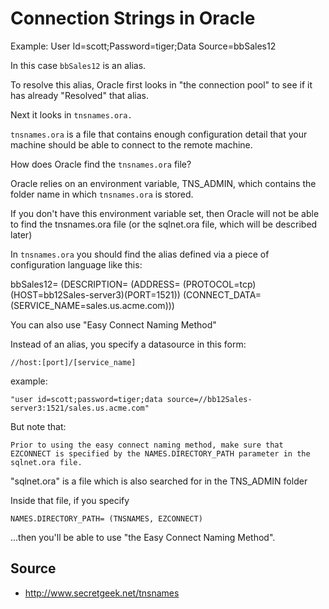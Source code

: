 # Connection Strings in Oracle


Example:
    User Id=scott;Password=tiger;Data Source=bbSales12

In this case `bbSales12` is an alias.

To resolve this alias, Oracle first looks in "the connection pool" to see if it has already "Resolved" that alias.

Next it looks in `tnsnames.ora.`


`tnsnames.ora` is a file that contains enough configuration detail that your machine should be able to connect to the remote machine.

How does Oracle find the `tnsnames.ora` file?

Oracle relies on an environment variable, TNS_ADMIN, which contains the folder name in which `tnsnames.ora` is stored.

If you don't have this environment variable set, then Oracle will not be able to find the tnsnames.ora file (or the sqlnet.ora file, which will be described later)

In `tnsnames.ora` you should find the alias defined via a piece of configuration language like this:

bbSales12=
 (DESCRIPTION= 
  (ADDRESS= (PROTOCOL=tcp)(HOST=bb12Sales-server3)(PORT=1521))
  (CONNECT_DATA= 
     (SERVICE_NAME=sales.us.acme.com)))

You can also use "Easy Connect Naming Method"

Instead of an alias, you specify a datasource in this form: 

    //host:[port]/[service_name]

example:    

    "user id=scott;password=tiger;data source=//bb12Sales-server3:1521/sales.us.acme.com"     


But note that:

    Prior to using the easy connect naming method, make sure that EZCONNECT is specified by the NAMES.DIRECTORY_PATH parameter in the sqlnet.ora file.

"sqlnet.ora" is a file which is also searched for in the TNS_ADMIN folder


Inside that file, if you specify

    NAMES.DIRECTORY_PATH= (TNSNAMES, EZCONNECT)

...then you'll be able to use "the Easy Connect Naming Method".


## Source

 * <http://www.secretgeek.net/tnsnames>